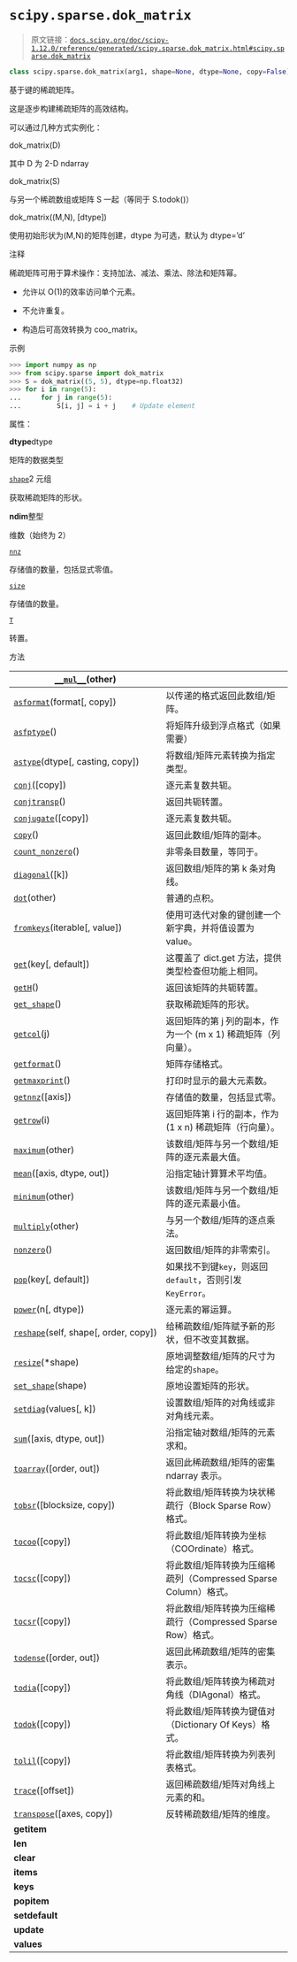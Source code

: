 # `scipy.sparse.dok_matrix`

> 原文链接：[`docs.scipy.org/doc/scipy-1.12.0/reference/generated/scipy.sparse.dok_matrix.html#scipy.sparse.dok_matrix`](https://docs.scipy.org/doc/scipy-1.12.0/reference/generated/scipy.sparse.dok_matrix.html#scipy.sparse.dok_matrix)

```py
class scipy.sparse.dok_matrix(arg1, shape=None, dtype=None, copy=False)
```

基于键的稀疏矩阵。

这是逐步构建稀疏矩阵的高效结构。

可以通过几种方式实例化：

dok_matrix(D)

其中 D 为 2-D ndarray

dok_matrix(S)

与另一个稀疏数组或矩阵 S 一起（等同于 S.todok()）

dok_matrix((M,N), [dtype])

使用初始形状为(M,N)的矩阵创建，dtype 为可选，默认为 dtype=’d’

注释

稀疏矩阵可用于算术操作：支持加法、减法、乘法、除法和矩阵幂。

+   允许以 O(1)的效率访问单个元素。

+   不允许重复。

+   构造后可高效转换为 coo_matrix。

示例

```py
>>> import numpy as np
>>> from scipy.sparse import dok_matrix
>>> S = dok_matrix((5, 5), dtype=np.float32)
>>> for i in range(5):
...     for j in range(5):
...         S[i, j] = i + j    # Update element 
```

属性：

**dtype**dtype

矩阵的数据类型

[`shape`](https://docs.scipy.org/doc/scipy-1.12.0/reference/generated/scipy.sparse.dok_matrix.shape.html#scipy.sparse.dok_matrix.shape "scipy.sparse.dok_matrix.shape")2 元组

获取稀疏矩阵的形状。

**ndim**整型

维数（始终为 2）

[`nnz`](https://docs.scipy.org/doc/scipy-1.12.0/reference/generated/scipy.sparse.dok_matrix.nnz.html#scipy.sparse.dok_matrix.nnz "scipy.sparse.dok_matrix.nnz")

存储值的数量，包括显式零值。

[`size`](https://docs.scipy.org/doc/scipy-1.12.0/reference/generated/scipy.sparse.dok_matrix.size.html#scipy.sparse.dok_matrix.size "scipy.sparse.dok_matrix.size")

存储值的数量。

[`T`](https://docs.scipy.org/doc/scipy-1.12.0/reference/generated/scipy.sparse.dok_matrix.T.html#scipy.sparse.dok_matrix.T "scipy.sparse.dok_matrix.T")

转置。

方法

| [`__mul__`](https://docs.scipy.org/doc/scipy-1.12.0/reference/generated/scipy.sparse.dok_matrix.__mul__.html#scipy.sparse.dok_matrix.__mul__ "scipy.sparse.dok_matrix.__mul__")(other) |  |
| --- | --- |
| [`asformat`](https://docs.scipy.org/doc/scipy-1.12.0/reference/generated/scipy.sparse.dok_matrix.asformat.html#scipy.sparse.dok_matrix.asformat "scipy.sparse.dok_matrix.asformat")(format[, copy]) | 以传递的格式返回此数组/矩阵。 |
| [`asfptype`](https://docs.scipy.org/doc/scipy-1.12.0/reference/generated/scipy.sparse.dok_matrix.asfptype.html#scipy.sparse.dok_matrix.asfptype "scipy.sparse.dok_matrix.asfptype")() | 将矩阵升级到浮点格式（如果需要） |
| [`astype`](https://docs.scipy.org/doc/scipy-1.12.0/reference/generated/scipy.sparse.dok_matrix.astype.html#scipy.sparse.dok_matrix.astype "scipy.sparse.dok_matrix.astype")(dtype[, casting, copy]) | 将数组/矩阵元素转换为指定类型。 |
| [`conj`](https://docs.scipy.org/doc/scipy-1.12.0/reference/generated/scipy.sparse.dok_matrix.conj.html#scipy.sparse.dok_matrix.conj "scipy.sparse.dok_matrix.conj")([copy]) | 逐元素复数共轭。 |
| [`conjtransp`](https://docs.scipy.org/doc/scipy-1.12.0/reference/generated/scipy.sparse.dok_matrix.conjtransp.html#scipy.sparse.dok_matrix.conjtransp "scipy.sparse.dok_matrix.conjtransp")() | 返回共轭转置。 |
| [`conjugate`](https://docs.scipy.org/doc/scipy-1.12.0/reference/generated/scipy.sparse.dok_matrix.conjugate.html#scipy.sparse.dok_matrix.conjugate "scipy.sparse.dok_matrix.conjugate")([copy]) | 逐元素复数共轭。 |
| [`copy`](https://docs.scipy.org/doc/scipy-1.12.0/reference/generated/scipy.sparse.dok_matrix.copy.html#scipy.sparse.dok_matrix.copy "scipy.sparse.dok_matrix.copy")() | 返回此数组/矩阵的副本。 |
| [`count_nonzero`](https://docs.scipy.org/doc/scipy/reference/generated/scipy.sparse.dok_matrix.count_nonzero.html#scipy.sparse.dok_matrix.count_nonzero "scipy.sparse.dok_matrix.count_nonzero")() | 非零条目数量，等同于。 |
| [`diagonal`](https://docs.scipy.org/doc/scipy/reference/generated/scipy.sparse.dok_matrix.diagonal.html#scipy.sparse.dok_matrix.diagonal "scipy.sparse.dok_matrix.diagonal")([k]) | 返回数组/矩阵的第 k 条对角线。 |
| [`dot`](https://docs.scipy.org/doc/scipy/reference/generated/scipy.sparse.dok_matrix.dot.html#scipy.sparse.dok_matrix.dot "scipy.sparse.dok_matrix.dot")(other) | 普通的点积。 |
| [`fromkeys`](https://docs.scipy.org/doc/scipy/reference/generated/scipy.sparse.dok_matrix.fromkeys.html#scipy.sparse.dok_matrix.fromkeys "scipy.sparse.dok_matrix.fromkeys")(iterable[, value]) | 使用可迭代对象的键创建一个新字典，并将值设置为 value。 |
| [`get`](https://docs.scipy.org/doc/scipy/reference/generated/scipy.sparse.dok_matrix.get.html#scipy.sparse.dok_matrix.get "scipy.sparse.dok_matrix.get")(key[, default]) | 这覆盖了 dict.get 方法，提供类型检查但功能上相同。 |
| [`getH`](https://docs.scipy.org/doc/scipy/reference/generated/scipy.sparse.dok_matrix.getH.html#scipy.sparse.dok_matrix.getH "scipy.sparse.dok_matrix.getH")() | 返回该矩阵的共轭转置。 |
| [`get_shape`](https://docs.scipy.org/doc/scipy/reference/generated/scipy.sparse.dok_matrix.get_shape.html#scipy.sparse.dok_matrix.get_shape "scipy.sparse.dok_matrix.get_shape")() | 获取稀疏矩阵的形状。 |
| [`getcol`](https://docs.scipy.org/doc/scipy/reference/generated/scipy.sparse.dok_matrix.getcol.html#scipy.sparse.dok_matrix.getcol "scipy.sparse.dok_matrix.getcol")(j) | 返回矩阵的第 j 列的副本，作为一个 (m x 1) 稀疏矩阵（列向量）。 |
| [`getformat`](https://docs.scipy.org/doc/scipy/reference/generated/scipy.sparse.dok_matrix.getformat.html#scipy.sparse.dok_matrix.getformat "scipy.sparse.dok_matrix.getformat")() | 矩阵存储格式。 |
| [`getmaxprint`](https://docs.scipy.org/doc/scipy/reference/generated/scipy.sparse.dok_matrix.getmaxprint.html#scipy.sparse.dok_matrix.getmaxprint "scipy.sparse.dok_matrix.getmaxprint")() | 打印时显示的最大元素数。 |
| [`getnnz`](https://docs.scipy.org/doc/scipy/reference/generated/scipy.sparse.dok_matrix.getnnz.html#scipy.sparse.dok_matrix.getnnz "scipy.sparse.dok_matrix.getnnz")([axis]) | 存储值的数量，包括显式零。 |
| [`getrow`](https://docs.scipy.org/doc/scipy/reference/generated/scipy.sparse.dok_matrix.getrow.html#scipy.sparse.dok_matrix.getrow "scipy.sparse.dok_matrix.getrow")(i) | 返回矩阵第 i 行的副本，作为 (1 x n) 稀疏矩阵（行向量）。 |
| [`maximum`](https://docs.scipy.org/doc/scipy/reference/generated/scipy.sparse.dok_matrix.maximum.html#scipy.sparse.dok_matrix.maximum "scipy.sparse.dok_matrix.maximum")(other) | 该数组/矩阵与另一个数组/矩阵的逐元素最大值。 |
| [`mean`](https://docs.scipy.org/doc/scipy/reference/generated/scipy.sparse.dok_matrix.mean.html#scipy.sparse.dok_matrix.mean "scipy.sparse.dok_matrix.mean")([axis, dtype, out]) | 沿指定轴计算算术平均值。 |
| [`minimum`](https://docs.scipy.org/doc/scipy/reference/generated/scipy.sparse.dok_matrix.minimum.html#scipy.sparse.dok_matrix.minimum "scipy.sparse.dok_matrix.minimum")(other) | 该数组/矩阵与另一个数组/矩阵的逐元素最小值。 |
| [`multiply`](https://docs.scipy.org/doc/scipy/reference/generated/scipy.sparse.dok_matrix.multiply.html#scipy.sparse.dok_matrix.multiply "scipy.sparse.dok_matrix.multiply")(other) | 与另一个数组/矩阵的逐点乘法。 |
| [`nonzero`](https://docs.scipy.org/doc/scipy/reference/generated/scipy.sparse.dok_matrix.nonzero.html#scipy.sparse.dok_matrix.nonzero "scipy.sparse.dok_matrix.nonzero")() | 返回数组/矩阵的非零索引。 |
| [`pop`](https://docs.scipy.org/doc/scipy/reference/generated/scipy.sparse.dok_matrix.pop.html#scipy.sparse.dok_matrix.pop "scipy.sparse.dok_matrix.pop")(key[, default]) | 如果找不到键`key`，则返回`default`，否则引发`KeyError`。 |
| [`power`](https://docs.scipy.org/doc/scipy/reference/generated/scipy.sparse.dok_matrix.power.html#scipy.sparse.dok_matrix.power "scipy.sparse.dok_matrix.power")(n[, dtype]) | 逐元素的幂运算。 |
| [`reshape`](https://docs.scipy.org/doc/scipy/reference/generated/scipy.sparse.dok_matrix.reshape.html#scipy.sparse.dok_matrix.reshape "scipy.sparse.dok_matrix.reshape")(self, shape[, order, copy]) | 给稀疏数组/矩阵赋予新的形状，但不改变其数据。 |
| [`resize`](https://docs.scipy.org/doc/scipy/reference/generated/scipy.sparse.dok_matrix.resize.html#scipy.sparse.dok_matrix.resize "scipy.sparse.dok_matrix.resize")(*shape) | 原地调整数组/矩阵的尺寸为给定的`shape`。 |
| [`set_shape`](https://docs.scipy.org/doc/scipy/reference/generated/scipy.sparse.dok_matrix.set_shape.html#scipy.sparse.dok_matrix.set_shape "scipy.sparse.dok_matrix.set_shape")(shape) | 原地设置矩阵的形状。 |
| [`setdiag`](https://docs.scipy.org/doc/scipy/reference/generated/scipy.sparse.dok_matrix.setdiag.html#scipy.sparse.dok_matrix.setdiag "scipy.sparse.dok_matrix.setdiag")(values[, k]) | 设置数组/矩阵的对角线或非对角线元素。 |
| [`sum`](https://docs.scipy.org/doc/scipy/reference/generated/scipy.sparse.dok_matrix.sum.html#scipy.sparse.dok_matrix.sum "scipy.sparse.dok_matrix.sum")([axis, dtype, out]) | 沿指定轴对数组/矩阵的元素求和。 |
| [`toarray`](https://docs.scipy.org/doc/scipy/reference/generated/scipy.sparse.dok_matrix.toarray.html#scipy.sparse.dok_matrix.toarray "scipy.sparse.dok_matrix.toarray")([order, out]) | 返回此稀疏数组/矩阵的密集 ndarray 表示。 |
| [`tobsr`](https://docs.scipy.org/doc/scipy/reference/generated/scipy.sparse.dok_matrix.tobsr.html#scipy.sparse.dok_matrix.tobsr "scipy.sparse.dok_matrix.tobsr")([blocksize, copy]) | 将此数组/矩阵转换为块状稀疏行（Block Sparse Row）格式。 |
| [`tocoo`](https://docs.scipy.org/doc/scipy/reference/generated/scipy.sparse.dok_matrix.tocoo.html#scipy.sparse.dok_matrix.tocoo "scipy.sparse.dok_matrix.tocoo")([copy]) | 将此数组/矩阵转换为坐标（COOrdinate）格式。 |
| [`tocsc`](https://docs.scipy.org/doc/scipy/reference/generated/scipy.sparse.dok_matrix.tocsc.html#scipy.sparse.dok_matrix.tocsc "scipy.sparse.dok_matrix.tocsc")([copy]) | 将此数组/矩阵转换为压缩稀疏列（Compressed Sparse Column）格式。 |
| [`tocsr`](https://docs.scipy.org/doc/scipy/reference/generated/scipy.sparse.dok_matrix.tocsr.html#scipy.sparse.dok_matrix.tocsr "scipy.sparse.dok_matrix.tocsr")([copy]) | 将此数组/矩阵转换为压缩稀疏行（Compressed Sparse Row）格式。 |
| [`todense`](https://docs.scipy.org/doc/scipy/reference/generated/scipy.sparse.dok_matrix.todense.html#scipy.sparse.dok_matrix.todense "scipy.sparse.dok_matrix.todense")([order, out]) | 返回此稀疏数组/矩阵的密集表示。 |
| [`todia`](https://docs.scipy.org/doc/scipy/reference/generated/scipy.sparse.dok_matrix.todia.html#scipy.sparse.dok_matrix.todia "scipy.sparse.dok_matrix.todia")([copy]) | 将此数组/矩阵转换为稀疏对角线（DIAgonal）格式。 |
| [`todok`](https://docs.scipy.org/doc/scipy/reference/generated/scipy.sparse.dok_matrix.todok.html#scipy.sparse.dok_matrix.todok "scipy.sparse.dok_matrix.todok")([copy]) | 将此数组/矩阵转换为键值对（Dictionary Of Keys）格式。 |
| [`tolil`](https://docs.scipy.org/doc/scipy/reference/generated/scipy.sparse.dok_matrix.tolil.html#scipy.sparse.dok_matrix.tolil "scipy.sparse.dok_matrix.tolil")([copy]) | 将此数组/矩阵转换为列表列表格式。 |
| [`trace`](https://docs.scipy.org/doc/scipy/reference/generated/scipy.sparse.dok_matrix.trace.html#scipy.sparse.dok_matrix.trace "scipy.sparse.dok_matrix.trace")([offset]) | 返回稀疏数组/矩阵对角线上元素的和。 |
| [`transpose`](https://docs.scipy.org/doc/scipy/reference/generated/scipy.sparse.dok_matrix.transpose.html#scipy.sparse.dok_matrix.transpose "scipy.sparse.dok_matrix.transpose")([axes, copy]) | 反转稀疏数组/矩阵的维度。 |
| **__getitem__** |  |
| **__len__** |  |
| **clear** |  |
| **items** |  |
| **keys** |  |
| **popitem** |  |
| **setdefault** |  |
| **update** |  |
| **values** |  |
